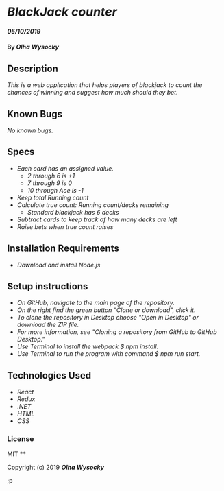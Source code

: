 # _BlackJack counter_

#### _05/10/2019_

#### By _**Olha Wysocky**_

## Description

_This is a web application that helps players of blackjack to count the chances of winning and suggest how much should they bet._

## Known Bugs

_No known bugs._

## Specs

- _Each card has an assigned value._
  - _2 through 6 is +1_
  - _7 through 9 is 0_
  - _10 through Ace is -1_
- _Keep total Running count_
- _Calculate true count: Running count/decks remaining_
  - _Standard blackjack has 6 decks_
- _Subtract cards to keep track of how many decks are left_
- _Raise bets when true count raises_

## Installation Requirements

- _Download and install Node.js_

## Setup instructions

- _On GitHub, navigate to the main page of the repository._
- _On the right find the green button "Clone or download", click it._
- _To clone the repository in Desktop choose "Open in Desktop" or download the ZIP file._
- _For more information, see "Cloning a repository from GitHub to GitHub Desktop."_
- _Use Terminal to install the webpack \$ npm install._
- _Use Terminal to run the program with command \$ npm run start._

## Technologies Used

- _React_
- _Redux_
- _.NET_
- _HTML_
- _CSS_

### License

MIT
\*\*

Copyright (c) 2019 **_Olha Wysocky_**

;p
